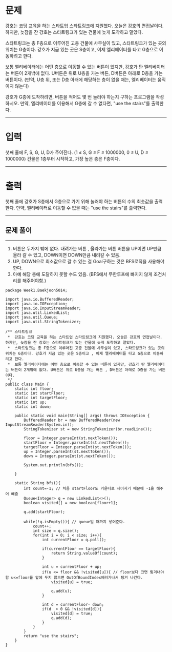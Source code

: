 # 문제
강호는 코딩 교육을 하는 스타트업 스타트링크에 지원했다. 오늘은 강호의 면접날이다. 하지만, 늦잠을 잔 강호는 스타트링크가 있는 건물에 늦게 도착하고 말았다.

스타트링크는 총 F층으로 이루어진 고층 건물에 사무실이 있고, 스타트링크가 있는 곳의 위치는 G층이다. 강호가 지금 있는 곳은 S층이고, 이제 엘리베이터를 타고 G층으로 이동하려고 한다.

보통 엘리베이터에는 어떤 층으로 이동할 수 있는 버튼이 있지만, 강호가 탄 엘리베이터는 버튼이 2개밖에 없다. U버튼은 위로 U층을 가는 버튼, D버튼은 아래로 D층을 가는 버튼이다. (만약, U층 위, 또는 D층 아래에 해당하는 층이 없을 때는, 엘리베이터는 움직이지 않는다)

강호가 G층에 도착하려면, 버튼을 적어도 몇 번 눌러야 하는지 구하는 프로그램을 작성하시오. 만약, 엘리베이터를 이용해서 G층에 갈 수 없다면, "use the stairs"를 출력한다.
- - -
# 입력
첫째 줄에 F, S, G, U, D가 주어진다. (1 ≤ S, G ≤ F ≤ 1000000, 0 ≤ U, D ≤ 1000000) 건물은 1층부터 시작하고, 가장 높은 층은 F층이다.
- - -
# 출력
첫째 줄에 강호가 S층에서 G층으로 가기 위해 눌러야 하는 버튼의 수의 최솟값을 출력한다. 만약, 엘리베이터로 이동할 수 없을 때는 "use the stairs"를 출력한다.
- - -


## 문제 풀이 
- - -
1. 버튼은 두가지 밖에 없다. 내려가는 버튼 , 올라가는 버튼 버튼을 UP이면 UP만큼 올라 갈 수 있고, DOWN이면 DOWN만큼 내려갈 수 있음.  
2. UP, DOWN으로 최소값으로 갈 수 있는 걸 Goal구하는 것은 BFS로직을 사용해야 한다. 
3. 아예 해당 층에 도달하지 못할 수도 있음. (BFS에서 무한루프에 빠지지 않게 조건처리를 해주어야함.)


``````
package Week1.Baekjoon5014;

import java.io.BufferedReader;
import java.io.IOException;
import java.io.InputStreamReader;
import java.util.LinkedList;
import java.util.Queue;
import java.util.StringTokenizer;

/** 스타트링크
 *  강호는 코딩 교육을 하는 스타트업 스타트링크에 지원했다. 오늘은 강호의 면접날이다. 하지만, 늦잠을 잔 강호는 스타트링크가 있는 건물에 늦게 도착하고 말았다.
 *  스타트링크는 총 F층으로 이루어진 고층 건물에 사무실이 있고, 스타트링크가 있는 곳의 위치는 G층이다. 강호가 지금 있는 곳은 S층이고 , 이제 엘리베이터를 타고 G층으로 이동하려고 한다.
 *  보통 엘리베이터에는 어떤 층으로 이동할 수 있는 버튼이 있지만, 강호가 탄 엘리베이터는 버튼이 2개밖에 없다. U버튼은 위로 U층을 가는 버튼 , D버튼은 아래로 D층을 가는 버튼이다.
 */
public class Main {
    static int floor;
    static int startFloor;
    static int targetFloor;
    static int up;
    static int down;

    public static void main(String[] args) throws IOException {
        BufferedReader br = new BufferedReader(new InputStreamReader(System.in));
        StringTokenizer st = new StringTokenizer(br.readLine());

        floor = Integer.parseInt(st.nextToken());
        startFloor = Integer.parseInt(st.nextToken());
        targetFloor = Integer.parseInt(st.nextToken());
        up = Integer.parseInt(st.nextToken());
        down = Integer.parseInt(st.nextToken());

        System.out.println(bfs());
        
    }

    static String bfs(){
        int count=-1; // 처음 startFloor도 카운터로 세어지기 때문에 -1을 해주어 뺴줌
        Queue<Integer> q = new LinkedList<>();
        boolean visited[] = new boolean[floor+1];

        q.add(startFloor);

        while(!q.isEmpty()){ // queue빌 때까지 넣어준다.
            count++;
            int size = q.size();
            for(int i = 0; i < size; i++){
                int currentFloor = q.poll();

                if(currentFloor == targetFloor){
                    return String.valueOf(count);
                }

                int u = currentFloor + up; 
                if(u <= floor && !visited[u]){ // floor보다 크면 튕겨내야함 u<=floor를 앞에 두지 않으면 OutOfBoundIndex에러가나서 팅겨 나간다.
                    visited[u] = true;

                    q.add(u);
                }

                int d = currentFloor- down;
                if(d  > 0 && !visited[d]){
                    visited[d] = true;
                    q.add(d);
                }
            }
        }
        return "use the stairs";
    }
}
``````